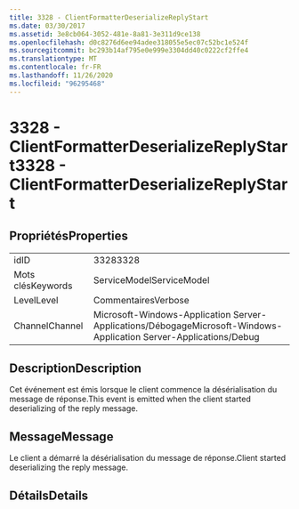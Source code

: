 ```yaml
---
title: 3328 - ClientFormatterDeserializeReplyStart
ms.date: 03/30/2017
ms.assetid: 3e8cb064-3052-481e-8a81-3e311d9ce138
ms.openlocfilehash: d0c8276d6ee94adee318055e5ec07c52bc1e524f
ms.sourcegitcommit: bc293b14af795e0e999e3304dd40c0222cf2ffe4
ms.translationtype: MT
ms.contentlocale: fr-FR
ms.lasthandoff: 11/26/2020
ms.locfileid: "96295468"
---
```

# <a name="3328---clientformatterdeserializereplystart"></a><span data-ttu-id="5a114-102">3328 - ClientFormatterDeserializeReplyStart</span><span class="sxs-lookup"><span data-stu-id="5a114-102">3328 - ClientFormatterDeserializeReplyStart</span></span>

## <a name="properties"></a><span data-ttu-id="5a114-103">Propriétés</span><span class="sxs-lookup"><span data-stu-id="5a114-103">Properties</span></span>  
  
|||  
|-|-|  
|<span data-ttu-id="5a114-104">id</span><span class="sxs-lookup"><span data-stu-id="5a114-104">ID</span></span>|<span data-ttu-id="5a114-105">3328</span><span class="sxs-lookup"><span data-stu-id="5a114-105">3328</span></span>|  
|<span data-ttu-id="5a114-106">Mots clés</span><span class="sxs-lookup"><span data-stu-id="5a114-106">Keywords</span></span>|<span data-ttu-id="5a114-107">ServiceModel</span><span class="sxs-lookup"><span data-stu-id="5a114-107">ServiceModel</span></span>|  
|<span data-ttu-id="5a114-108">Level</span><span class="sxs-lookup"><span data-stu-id="5a114-108">Level</span></span>|<span data-ttu-id="5a114-109">Commentaires</span><span class="sxs-lookup"><span data-stu-id="5a114-109">Verbose</span></span>|  
|<span data-ttu-id="5a114-110">Channel</span><span class="sxs-lookup"><span data-stu-id="5a114-110">Channel</span></span>|<span data-ttu-id="5a114-111">Microsoft-Windows-Application Server-Applications/Débogage</span><span class="sxs-lookup"><span data-stu-id="5a114-111">Microsoft-Windows-Application Server-Applications/Debug</span></span>|  
  
## <a name="description"></a><span data-ttu-id="5a114-112">Description</span><span class="sxs-lookup"><span data-stu-id="5a114-112">Description</span></span>  

 <span data-ttu-id="5a114-113">Cet événement est émis lorsque le client commence la désérialisation du message de réponse.</span><span class="sxs-lookup"><span data-stu-id="5a114-113">This event is emitted when the client started deserializing of the reply message.</span></span>  
  
## <a name="message"></a><span data-ttu-id="5a114-114">Message</span><span class="sxs-lookup"><span data-stu-id="5a114-114">Message</span></span>  

 <span data-ttu-id="5a114-115">Le client a démarré la désérialisation du message de réponse.</span><span class="sxs-lookup"><span data-stu-id="5a114-115">Client started deserializing the reply message.</span></span>  
  
## <a name="details"></a><span data-ttu-id="5a114-116">Détails</span><span class="sxs-lookup"><span data-stu-id="5a114-116">Details</span></span>
